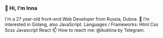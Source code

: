 ### 👋 Hi, I’m Inna
I'm a 27 year-old front-end Web Developer from Russia, Dubna. 
👀 I’m interested in Golang, also JavaScript.
  Languages / Frameworks:
  Html
  Css
  Scss
  Javascript
  React
📫 How to reach me: @ikuklina by Telegram.

<!--
**cookiesvanilli/cookiesvanilli** is a ✨ _special_ ✨ repository because its `README.md` (this file) appears on your GitHub profile.

Here are some ideas to get you started:

- 🔭 I’m currently working on ...
- 🌱 I’m currently learning ...
- 👯 I’m looking to collaborate on ...
- 🤔 I’m looking for help with ...
- 💬 Ask me about ...
- 📫 How to reach me: ...
- 😄 Pronouns: ...
- ⚡ Fun fact: ...
-->
